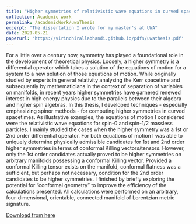 ```yaml
---
title: "Higher symmetries of relativistic wave equations in curved spacetime"
collection: Academic work
permalink: /academicWork/uwaThesis
excerpt: "The dissertation I wrote for my master's at UWA"
date: 2021-05-21
paperurl: 'https://virinchirallabhandi.github.io/pdfs/uwathesis.pdf'
---
```

For a little over a century now, symmetry has played a foundational role in the development of theoretical physics. Loosely, a higher symmetry is a differential operator which takes a solution of the equations of motion for a system to a new solution of those equations of motion. While originally studied by experts in general relativity analysing the Kerr spacetime and subsequently by mathematicians in the context of separation of variables on manifolds, in recent years higher symmetries have garnered renewed interest in high energy physics due to the parallels between their algebra and higher spin algebras. In this thesis, I developed techniques - especially emphasizing spinor methods - for computing higher symmetries in curved spacetimes. As illustrative examples, the equations of motion I considered were the relativistic wave equations for spin-0 and spin-1/2 massless particles. I mainly studied the cases when the higher symmetry was a 1st or 2nd order differential operator. For both equations of motion I was able to uniquely determine physically admissible candidates for 1st and 2nd order higher symmetries in terms of conformal Killing vectors/tensors. However, only the 1st order candidates actually proved to be higher symmetries on arbitrary manifolds possessing a conformal Killing vector. Provided a conformal Killing tensor exists on the manifold, conformal flatness was a sufficient, but perhaps not necessary, condition for the 2nd order candidates to be higher symmetries. I finished by briefly exploring the potential for “conformal geometry” to improve the efficiency of the calculations presented. All calculations were performed on an arbitrary, four-dimensional, orientable, connected manifold of Lorentzian metric signature.

[Download from here](http://virinchirallabhandi.github.io/pdfs/uwaThesis.pdf)
